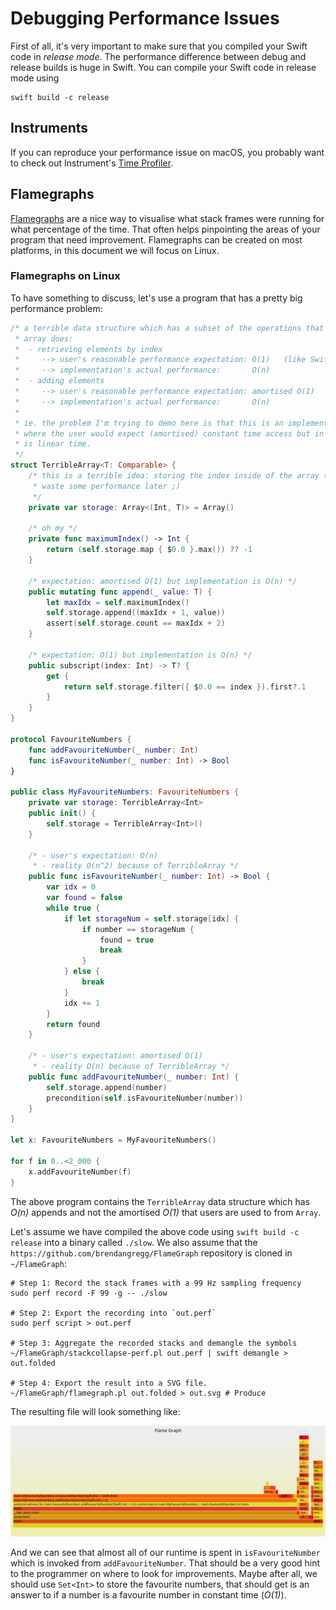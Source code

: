# Debugging Performance Issues

First of all, it's very important to make sure that you compiled your Swift code in _release mode_. The performance difference between debug and release builds is huge in Swift. You can compile your Swift code in release mode using

    swift build -c release
    
## Instruments

If you can reproduce your performance issue on macOS, you probably want to check out Instrument's [Time Profiler](https://developer.apple.com/videos/play/wwdc2016/418/).
    
## Flamegraphs

[Flamegraphs](http://www.brendangregg.com/flamegraphs.html) are a nice way to visualise what stack frames were running for what percentage of the time. That often helps pinpointing the areas of your program that need improvement. Flamegraphs can be created on most platforms, in this document we will focus on Linux.

### Flamegraphs on Linux

To have something to discuss, let's use a program that has a pretty big performance problem:

```swift
/* a terrible data structure which has a subset of the operations that Swift's
 * array does:
 *  - retrieving elements by index
 *     --> user's reasonable performance expectation: O(1)   (like Swift's Array)
 *     --> implementation's actual performance:       O(n)
 *  - adding elements
 *     --> user's reasonable performance expectation: amortised O(1)   (like Swift's Array)
 *     --> implementation's actual performance:       O(n)
 *
 * ie. the problem I'm trying to demo here is that this is an implementation
 * where the user would expect (amortised) constant time access but in reality
 * is linear time.
 */
struct TerribleArray<T: Comparable> {
    /* this is a terrible idea: storing the index inside of the array (so we can
     * waste some performance later ;)
     */
    private var storage: Array<(Int, T)> = Array()

    /* oh my */
    private func maximumIndex() -> Int {
        return (self.storage.map { $0.0 }.max()) ?? -1
    }

    /* expectation: amortised O(1) but implementation is O(n) */
    public mutating func append(_ value: T) {
        let maxIdx = self.maximumIndex()
        self.storage.append((maxIdx + 1, value))
        assert(self.storage.count == maxIdx + 2)
    }

    /* expectation: O(1) but implementation is O(n) */
    public subscript(index: Int) -> T? {
        get {
            return self.storage.filter({ $0.0 == index }).first?.1
        }
    }
}

protocol FavouriteNumbers {
    func addFavouriteNumber(_ number: Int)
    func isFavouriteNumber(_ number: Int) -> Bool
}

public class MyFavouriteNumbers: FavouriteNumbers {
    private var storage: TerribleArray<Int>
    public init() {
        self.storage = TerribleArray<Int>()
    }

    /* - user's expectation: O(n)
     * - reality O(n^2) because of TerribleArray */
    public func isFavouriteNumber(_ number: Int) -> Bool {
        var idx = 0
        var found = false
        while true {
            if let storageNum = self.storage[idx] {
                if number == storageNum {
                    found = true
                    break
                }
            } else {
                break
            }
            idx += 1
        }
        return found
    }

    /* - user's expectation: amortised O(1)
     * - reality O(n) because of TerribleArray */
    public func addFavouriteNumber(_ number: Int) {
        self.storage.append(number)
        precondition(self.isFavouriteNumber(number))
    }
}

let x: FavouriteNumbers = MyFavouriteNumbers()

for f in 0..<2_000 {
    x.addFavouriteNumber(f)
}
```

The above program contains the `TerribleArray` data structure which has _O(n)_ appends and not the amortised _O(1)_ that users are used to from `Array`.

Let's assume we have compiled the above code using `swift build -c release` into a binary called `./slow`. We also assume that the `https://github.com/brendangregg/FlameGraph` repository is cloned in `~/FlameGraph`:

```
# Step 1: Record the stack frames with a 99 Hz sampling frequency
sudo perf record -F 99 -g -- ./slow

# Step 2: Export the recording into `out.perf`
sudo perf script > out.perf

# Step 3: Aggregate the recorded stacks and demangle the symbols
~/FlameGraph/stackcollapse-perf.pl out.perf | swift demangle > out.folded

# Step 4: Export the result into a SVG file.
~/FlameGraph/flamegraph.pl out.folded > out.svg # Produce
```

The resulting file will look something like:

![](perf-issues-flamegraph.svg)

And we can see that almost all of our runtime is spent in `isFavouriteNumber` which is invoked from `addFavouriteNumber`. That should be a very good hint to the programmer on where to look for improvements. Maybe after all, we should use `Set<Int>` to store the favourite numbers, that should get is an answer to if a number is a favourite number in constant time (_O(1)_).

